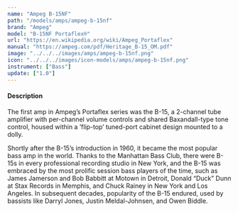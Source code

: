 ```yaml
---
name: "Ampeg B-15NF"
path: "/models/amps/ampeg-b-15nf"
brand: "Ampeg"
model: "B-15NF Portaflex®"
url: "https://en.wikipedia.org/wiki/Ampeg_Portaflex"
manual: "https://ampeg.com/pdf/Heritage_B-15_OM.pdf"
image: "../../../images/amps/ampeg-b-15nf.png"
icon: "../../../images/icon-models/amps/ampeg-b-15nf.png"
instrument: ["Bass"]
update: ["1.0"]
---
```

#### Description
The first amp in Ampeg’s Portaflex series was the B-15, a 2-channel tube amplifier with per-channel volume controls and shared Baxandall-type tone control, housed within a ’flip-top’ tuned-port cabinet design mounted to a dolly.

Shortly after the B-15’s introduction in 1960, it became the most popular bass amp in the world. Thanks to the Manhattan Bass Club, there were B-15s in every professional recording studio in New York, and the B-15 was embraced by the most prolific session bass players of the time, such as James Jamerson and Bob Babbitt at Motown in Detroit, Donald “Duck” Dunn at Stax Records in Memphis, and Chuck Rainey in New York and Los Angeles. In subsequent decades, popularity of the B-15 endured, used by bassists like Darryl Jones, Justin Meldal-Johnsen, and Owen Biddle.